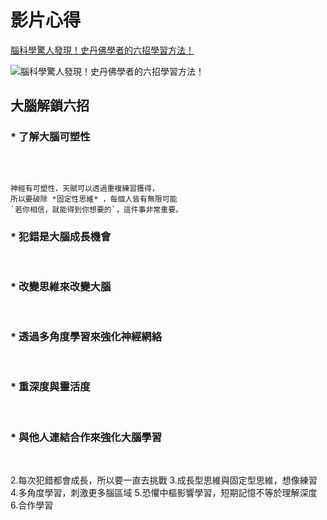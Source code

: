 # 影片心得

[腦科學驚人發現！史丹佛學者的六招學習方法！](https://www.youtube.com/watch?v=DgbSc6Ys710)
<br>

![腦科學驚人發現！史丹佛學者的六招學習方法！](https://ppt.cc/fmlsBx@.jpg "腦科學驚人發現！史丹佛學者的六招學習方法！")
<br>

## 大腦解鎖六招

### * **了解大腦可塑性**

<br>

```````

神經有可塑性，天賦可以透過重複練習獲得，
所以要破除 *固定性思維* ，每個人皆有無限可能
`若你相信，就能得到你想要的`，這件事非常重要。

```````

### * **犯錯是大腦成長機會**

<br>

### * **改變思維來改變大腦**

<br>

### * **透過多角度學習來強化神經網絡**

<br>

### * **重深度與靈活度**

<br>

### * **與他人連結合作來強化大腦學習**

<br>

2.每次犯錯都會成長，所以要一直去挑戰 3.成長型思維與固定型思維，想像練習 4.多角度學習，刺激更多腦區域 5.恐懼中樞影響學習，短期記憶不等於理解深度 6.合作學習
